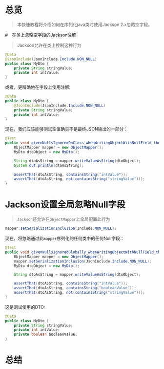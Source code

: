 # 总览
> 本快速教程将介绍如何在序列化java类时使用Jackson 2.x忽略空字段。

#　在类上忽略空字段的Jackson注解
> Jackson允许在类上控制这种行为

```java
@Data
@JsonInclude(JsonInclude.Include.NON_NULL)
public class MyDto {
    private String stringValue;
    private int intValue;
}
```

或者，更精确地在字段上使用注解:

```java
@Data
public class MyDto {
    @JsonInclude(JsonInclude.Include.NON_NULL)
    private String stringValue;
    private int intValue;
}
```

现在，我们应该能够测试空值确实不是最终JSON输出的一部分：

```java
@Test
public void givenNullsIgnoredOnClass_whenWritingObjectWithNullField_thenIgnored() throws JsonProcessingException {
    ObjectMapper mapper = new ObjectMapper();
    MyDto dtoObject = new MyDto();

    String dtoAsString = mapper.writeValueAsString(dtoObject);
    System.out.println(dtoAsString);
    
    assertThat(dtoAsString, containsString("intValue"));
    assertThat(dtoAsString, not(containsString("stringValue")));
}
```

# Jackson设置全局忽略Null字段
> `Jackson`还允许在`ObjectMapper`上全局配置此行为

```java
mapper.setSerializationInclusion(Include.NON_NULL);
```

现在，将忽略通过此`mapper`序列化的任何类中的任何Null字段：

```java
@Test
public void givenNullsIgnoredGlobally_whenWritingObjectWithNullField_thenIgnored() throws JsonProcessingException {
    ObjectMapper mapper = new ObjectMapper();
    mapper.setSerializationInclusion(JsonInclude.Include.NON_NULL);
    MyDto dtoObject = new MyDto();

    String dtoAsString = mapper.writeValueAsString(dtoObject);

    assertThat(dtoAsString, containsString("intValue"));
    assertThat(dtoAsString, containsString("booleanValue"));
    assertThat(dtoAsString, not(containsString("stringValue")));
}
```

这是测试使用的DTO:

```java
@Data
public class MyDto {
    private String stringValue;
    private int intValue;
    private boolean booleanValue;
}
```

# 总结

